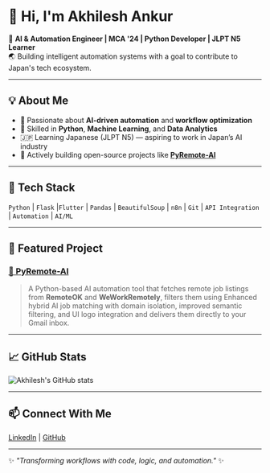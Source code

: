 # 👋 Hi, I'm Akhilesh Ankur

🎯 **AI & Automation Engineer | MCA '24 | Python Developer | JLPT N5 Learner**  
🌏 Building intelligent automation systems with a goal to contribute to Japan's tech ecosystem.

---

## 💡 About Me
- 🧠 Passionate about **AI-driven automation** and **workflow optimization**
- 🐍 Skilled in **Python**, **Machine Learning**, and **Data Analytics**
- 🇯🇵 Learning Japanese (JLPT N5) — aspiring to work in Japan’s AI industry
- 💼 Actively building open-source projects like **[PyRemote-AI](https://github.com/Akhilesh-Ankur09/PyRemote-AI)**

---

## 🔧 Tech Stack
`Python` | `Flask` |`Flutter` | `Pandas` | `BeautifulSoup` | `n8n` | `Git` | `API Integration` | `Automation` | `AI/ML`

---

## 🚀 Featured Project
### [🤖 PyRemote-AI](https://github.com/Akhilesh-Ankur09/PyRemote-AI)
> A Python-based AI automation tool that fetches remote job listings from **RemoteOK** and **WeWorkRemotely**, filters them using Enhanced hybrid AI job matching with domain isolation, improved semantic filtering, and UI logo integration and delivers them directly to your Gmail inbox. 

---

## 📈 GitHub Stats
![Akhilesh's GitHub stats](https://github-readme-stats.vercel.app/api?username=Akhilesh-Ankur09&show_icons=true&theme=tokyonight)

---

## 📫 Connect With Me
[LinkedIn](https://www.linkedin.com/in/akhilesh-ankur-3354712aa) | [GitHub](https://github.com/Akhilesh-Ankur09)

---
✨ _"Transforming workflows with code, logic, and automation."_ ✨
